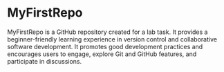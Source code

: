 # MyFirstRepo
MyFirstRepo is a GitHub repository created for a lab task. It provides a beginner-friendly learning experience in version control and collaborative software development. It promotes good development practices and encourages users to engage, explore Git and GitHub features, and participate in discussions.
 
